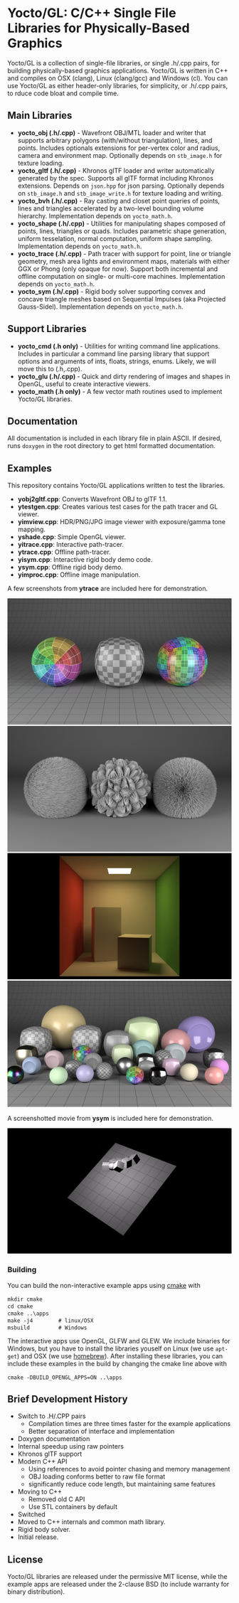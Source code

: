 # Yocto/GL: C/C++ Single File Libraries for Physically-Based Graphics

Yocto/GL is a collection of single-file libraries, or single .h/.cpp pairs, for building physically-based graphics applications. Yocto/GL is written in C++ and compiles on OSX (clang), Linux (clang/gcc) and Windows (cl). You can use Yocto/GL as either header-only libraries, for simplicity, or .h/.cpp pairs, to rduce code bloat and compile time.

## Main Libraries

- **yocto_obj (.h/.cpp)** - Wavefront OBJ/MTL loader and writer that supports arbitrary polygons (with/without triangulation), lines, and points. Includes optionals extensions for per-vertex color and radius, camera and environment map. Optionally depends on `stb_image.h` for texture loading.
- **yocto_gltf (.h/.cpp)** - Khronos glTF loader and writer automatically generated by the spec. Supports all glTF format including Khronos extensions. Depends on `json.hpp` for json parsing. Optionally depends on `stb_image.h` and `stb_image_write.h` for texture loading and writing.
- **yocto_bvh (.h/.cpp)** - Ray casting and closet point queries of points, lines and triangles accelerated by a two-level bounding volume hierarchy. Implementation depends on `yocto_math.h`.
- **yocto_shape (.h/.cpp)** - Utilities for manipulating shapes composed of points, lines, triangles or quads. Includes parametric shape generation, uniform tesselation, normal computation, uniform shape sampling. Implementation depends on `yocto_math.h`.
- **yocto_trace (.h/.cpp)** - Path tracer with support for point, line or triangle geometry, mesh area lights and environment maps, materials with either GGX or Phong (only opaque for now). Support both incremental and offline computation on single- or multi-core machines. Implementation depends on `yocto_math.h`.
- **yocto_sym (.h/.cpp)** - Rigid body solver supporting convex and concave triangle meshes based on Sequential Impulses (aka Projected Gauss-Sidel). Implementation depends on `yocto_math.h`.

## Support Libraries

- **yocto_cmd (.h only)** - Utilities for writing command line applications. Includes in  particular a command line parsing library that support options and arguments of ints, floats, strings, enums. Likely, we will move this to (.h,.cpp).
- **yocto_glu (.h/.cpp)** - Quick and dirty rendering of images and shapes in OpenGL, useful to create interactive viewers.
- **yocto_math (.h only)** - A few vector math routines used to implement Yocto/GL libraries.

## Documentation

All documentation is included in each library file in plain ASCII. If desired, runs `doxygen` in the root directory to get html formatted documentation.

## Examples

This repository contains Yocto/GL applications written to test the libraries.

- **yobj2gltf.cpp**: Converts Wavefront OBJ to glTF 1.1.
- **ytestgen.cpp**: Creates various test cases for the path tracer and GL viewer.
- **yimview.cpp**: HDR/PNG/JPG image viewer with exposure/gamma tone mapping.
- **yshade.cpp**: Simple OpenGL viewer.
- **yitrace.cpp**: Interactive path-tracer.
- **ytrace.cpp**: Offline path-tracer.
- **yisym.cpp**: Interactive rigid body demo code.
- **ysym.cpp**: Offline rigid body demo.
- **yimproc.cpp**: Offline image manipulation.

A few screenshots from **ytrace** are included here for demonstration.

![](images/sh03.path.png)
![](images/ls02.direct.png)
![](images/cb01.path.png)
![](images/rs02.path.png)

A screenshotted movie from **ysym** is included here for demonstration.

![](images/rb02.ysym.gif)

### Building

You can build the non-interactive example apps using [cmake](http://cmake.org)
with

    mkdir cmake
    cd cmake
    cmake ..\apps
    make -j4        # linux/OSX
    msbuild         # Windows

The interactive apps use OpenGL, GLFW and GLEW. We include binaries for Windows, but you have to install the libraries youself on Linux (we use `apt-get`) and OSX (we use [homebrew](http://brew.sh)). After installing these libraries, you can include these examples in the build by changing the cmake line above with

    cmake -DBUILD_OPENGL_APPS=ON ..\apps

## Brief Development History

- Switch to .H/.CPP pairs
    - Compilation times are three times faster for the example applications
    - Better separation of interface and implementation
- Doxygen documentation
- Internal speedup using raw pointers
- Khronos glTF support
- Modern C++ API
    - Using references to avoid pointer chasing and memory management
    - OBJ loading conforms better to raw file format
    - significantly reduce code length, but maintaining same features
- Moving to C++
    - Removed old C API
    - Use STL containers by default
- Switched
- Moved to C++ internals and common math library.
- Rigid body solver.
- Initial release.

## License

Yocto/GL libraries are released under the permissive MIT license, while the example apps are released under the 2-clause BSD (to include warranty for binary distribution).
